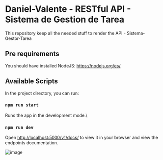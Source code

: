 # Daniel-Valente - RESTful API - Sistema de Gestion de Tarea

This repository keep all the needed stuff to render the API - Sistema-Gestor-Tarea

## Pre requirements
You should have installed NodeJS: https://nodejs.org/es/


## Available Scripts

In the project directory, you can run:

### `npm run start`

Runs the app in the development mode.\

### `npm run dev`

Open [http://localhost:5000/v1/docs/](http://localhost:5000/v1/docs/) to view it in your browser and view the endpoints documentation.

![image](https://github.com/Daniel-Valente/sistema-gestor-tarea/assets/60764608/db18523e-5581-4f3f-91c4-1b7e7ec202b1)




